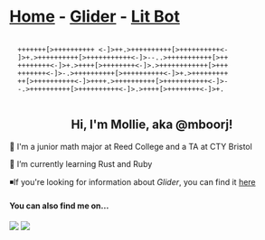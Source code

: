 # [Home](./index.md) - [Glider](./glider.md) - [Lit Bot](./lit-bot.md) 

<pre>
  <code>
  +++++++[>++++++++++ <-]>++.>++++++++++[>++++++++++<-
  ]>+.>++++++++++[>+++++++++++<-]>--..>+++++++++++[>++
  ++++++++<-]>+.>++++[>++++++++<-]>.>++++++++++++[>+++
  +++++++<-]>-.>++++++++++[>++++++++++<-]>+.>+++++++++
  ++[>++++++++++<-]>++++.>++++++++++[>+++++++++++<-]>-
  -.>++++++++++[>++++++++++<-]>.>++++[>++++++++<-]>+.
  </code>
</pre>
<h2 align="center">Hi, I'm Mollie, aka @mboorj!</h2>

🏫 I'm a junior math major at Reed College and a TA at CTY Bristol

🌱 I’m currently learning Rust and Ruby

◾If you're looking for information about *Glider*, you can find it [here](./glider.md)

<h4>You can also find me on...</h4>

<a href="https://www.linkedin.com/in/mollie-boor"><img src="https://img.shields.io/badge/linkedin-%230077B5.svg?&style=for-the-badge&logo=linkedin&logoColor=white" /></a> <a href="https://github.com/mboorj"><img src="https://img.shields.io/badge/github-%230077B5.svg?&style=for-the-badge&color=lightgrey&logo=github&logoColor=white"/></a>
